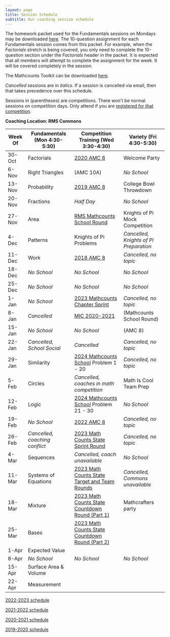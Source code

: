 ```yaml
---
layout: page
title: Session Schedule
subtitle: Our coaching session schedule
---
```


The homework packet used for the Fundamentals sessions on Mondays may be downloaded [here](/files/Homework%20Packet.pdf). The 10-question assignment for each
Fundamentals session comes from this packet. For example, when the _Factorials_ stretch is being covered, you only need to complete the 10-question
section under the _Factorials_ header in the packet. It is expected that all members will attempt to complete the assignment 
for the week. It will be covered completely in the session.

The Mathcounts Toolkit can be downloaded [here](/files/Mathcounts%20Toolkit.pdf).

_Cancelled_ sessions are in _italics_. If a session is cancelled via email, then that takes precedence over this schedule.

Sessions in (parentheses) are competitions. There won't be normal sessions on competition days. Only attend if you are [registered for that competition](/competitions).

**Coaching Location: RMS Commons**

| Week Of	| Fundamentals (Mon 4:30-5:30)		| Competition Training (Wed 3:30-4:30)  | Variety (Fri 4:30-5:30)   |
| ------- | ------------------------------- | ------------------------------------- | ------------------------- |
| 30-Oct	| Factorials			                | [2020 AMC 8](https://artofproblemsolving.com/wiki/index.php/2020_AMC_8_Problems)            | Welcome Party  |
| 6-Nov 	| Right Triangles                	| (AMC 10A)                             | _No School_               |
| 13-Nov	| Probability	                		| [2019 AMC 8](https://artofproblemsolving.com/wiki/index.php/2019_AMC_8_Problems)            | College Bowl Throwdown |
| 20-Nov	| Fractions		                		| _Half Day_                            | _No School_               |
| 27-Nov	| Area				                	  | [RMS Mathcounts School Round](https://rmsmath.sharplogic.com/files/RMS%202223M%20Exam.pdf)  | Knights of Pi Mock Competition  |
| 4-Dec		| Patterns		                		| Knights of Pi Problems                | _Cancelled, Knights of Pi Preparation_  |
| 11-Dec	| Work				                	  | [2018 AMC 8](https://artofproblemsolving.com/wiki/index.php/2018_AMC_8)                     | _Cancelled, no topic_  |
| 18-Dec	| _No School_                    	| _No School_                           | _No School_               |
| 25-Dec	| _No School_	                		| _No School_                           | _No School_               |
| 1-Jan		| _No School_ 	                	| [2023 Mathcounts Chapter Sprint](https://www.mathcounts.org/sites/default/files/2023%20Chapter%20Competition%20Sprint%20Round.pdf)    | _Cancelled, no topic_ |
| 8-Jan		| _Cancelled_	                		| [MIC 2020-2021](https://academicsarecool.com/#/samples)           | (Mathcounts School Round) |
| 15-Jan	| _No School_		                	| _No School_ | (AMC 8)                   |
| 22-Jan	| _Cancelled, School Social_      | _Cancelled_ | _Cancelled, no topic_ |
| 29-Jan	| Similarity		                	| [2024 Mathcounts School](https://rmsmath.sharplogic.com/exams/) Problem 1 - 20 | _Cancelled, no topic_ |
| 5-Feb		| Circles                       	| _Cancelled, coaches in math competition_ | Math Is Cool Team Prep |
| 12-Feb	| Logic					                  | [2024 Mathcounts School](https://rmsmath.sharplogic.com/exams/) Problem 21 - 30 | _No School_               |
| 19-Feb	| _No School_ 	                	| [2022 AMC 8](https://artofproblemsolving.com/wiki/index.php/2022_AMC_8) | _Cancelled, no topic_ |
| 26-Feb	| _Cancelled, coaching conflict_ 	| [2023 Math Counts State Sprint Round](https://www.mathcounts.org/resources/past-competitions) |  _Cancelled, no topic_ |
| 4-Mar	  | Sequences                       | _Cancelled, coach unavailable_ | _No School_               |
| 11-Mar	| Systems of Equations       			| [2023 Math Counts State Target and Team Rounds](https://www.mathcounts.org/resources/past-competitions) | _Cancelled, Commons unavailable_               |
| 18-Mar	| Mixture                   			| [2023 Math Counts State Countdown Round (Part 1)](https://www.mathcounts.org/resources/past-competitions)   | Mathcrafters party                   |
| 25-Mar	| Bases                         	| [2023 Math Counts State Countdown Round (Part 2)](https://www.mathcounts.org/resources/past-competitions) |                           |
| 1-Apr		| Expected Value                	|                                       |                           |
| 8-Apr 	| _No School_		                	|  _No School_                          | _No School_               |
| 15-Apr	| Surface Area & Volume           |                                       |                           |
| 22-Apr	| Measurement                     |                                       |                           |

[2022-2023 schedule](/schedule-2223.md)

[2021-2022 schedule](/schedule-2122.md)

[2020-2021 schedule](/schedule-2021.md)

[2019-2020 schedule](/schedule-1920.md)
